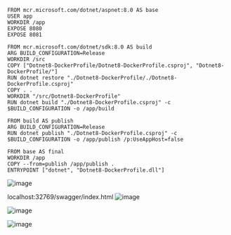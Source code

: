 ```Docker
FROM mcr.microsoft.com/dotnet/aspnet:8.0 AS base
USER app
WORKDIR /app
EXPOSE 8080
EXPOSE 8081

FROM mcr.microsoft.com/dotnet/sdk:8.0 AS build
ARG BUILD_CONFIGURATION=Release
WORKDIR /src
COPY ["Dotnet8-DockerProfile/Dotnet8-DockerProfile.csproj", "Dotnet8-DockerProfile/"]
RUN dotnet restore "./Dotnet8-DockerProfile/./Dotnet8-DockerProfile.csproj"
COPY . .
WORKDIR "/src/Dotnet8-DockerProfile"
RUN dotnet build "./Dotnet8-DockerProfile.csproj" -c $BUILD_CONFIGURATION -o /app/build

FROM build AS publish
ARG BUILD_CONFIGURATION=Release
RUN dotnet publish "./Dotnet8-DockerProfile.csproj" -c $BUILD_CONFIGURATION -o /app/publish /p:UseAppHost=false

FROM base AS final
WORKDIR /app
COPY --from=publish /app/publish .
ENTRYPOINT ["dotnet", "Dotnet8-DockerProfile.dll"]
```
![image](https://github.com/akshayblevel/Dotnet8-DockerProfile/assets/38757471/9bf31726-9356-419e-afce-24b2caae26e1)

localhost:32769/swagger/index.html
![image](https://github.com/akshayblevel/Dotnet8-DockerProfile/assets/38757471/4dcf8753-c687-4849-ac1d-9308cd07170e)

![image](https://github.com/akshayblevel/Dotnet8-DockerProfile/assets/38757471/39a50620-8dc4-4790-94ef-d156f20f19da)

![image](https://github.com/akshayblevel/Dotnet8-DockerProfile/assets/38757471/8bf72717-afd9-4b39-ad51-8b28ebb04e8e)
